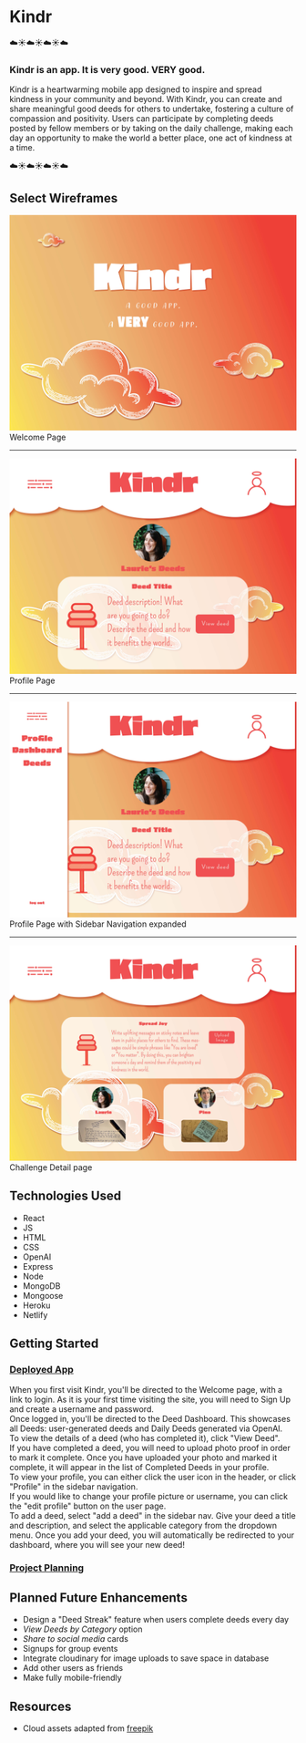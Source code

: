 # Kindr
☁️☀️☁️☀️☁️☀️☁️
### Kindr is an app. It is very good. VERY good.
Kindr is a heartwarming mobile app designed to inspire and spread kindness in your community and beyond. With Kindr, you can create and share meaningful good deeds for others to undertake, fostering a culture of compassion and positivity. Users can participate by completing deeds posted by fellow members or by taking on the daily challenge, making each day an opportunity to make the world a better place, one act of kindness at a time.

☁️☀️☁️☀️☁️☀️☁️

## Select Wireframes
![Desktop Homepage](wireframes/desktop-welcomepage.jpg)
Welcome Page
<hr>

![Profile Page](wireframes/profile-page.jpg)
Profile Page
<hr>

![Profile Page](wireframes/sidebar-expanded.jpg)
Profile Page with Sidebar Navigation expanded
<hr>

![Profile Page](wireframes/show-challenge.jpg)
Challenge Detail page


## Technologies Used
- React
- JS
- HTML
- CSS
- OpenAI
- Express
- Node
- MongoDB
- Mongoose
- Heroku
- Netlify


## Getting Started
### [Deployed App](https://graceful-pixie-5234dd.netlify.app)
When you first visit Kindr, you'll be directed to the Welcome page, with a link to login. As it is your first time visiting the site, you will need to Sign Up and create a username and password. <br>
Once logged in, you'll be directed to the Deed Dashboard. This showcases all Deeds: user-generated deeds and Daily Deeds generated via OpenAI. <br>
To view the details of a deed (who has completed it), click "View Deed". <br>
If you have completed a deed, you will need to upload photo proof in order to mark it complete. Once you have uploaded your photo and marked it complete, it will appear in the list of Completed Deeds in your profile. <br>
To view your profile, you can either click the user icon in the header, or click "Profile" in the sidebar navigation. <br>
If you would like to change your profile picture or username, you can click the "edit profile" button on the user page. <br>
To add a deed, select "add a deed" in the sidebar nav. Give your deed a title and description, and select the applicable category from the dropdown menu. Once you add your deed, you will automatically be redirected to your dashboard, where you will see your new deed! <br>
### [Project Planning](https://docs.google.com/spreadsheets/d/1kXggdpVkpJB4srXLQ7oCzz-bO5aigSFOcm3LXgskZB4/edit?usp=sharing)
## Planned Future Enhancements
- Design a "Deed Streak" feature when users complete deeds every day
- *View Deeds by Category* option
- *Share to social media* cards
- Signups for group events
- Integrate cloudinary for image uploads to save space in database
- Add other users as friends
- Make fully mobile-friendly

## Resources
- Cloud assets adapted from [freepik](https://www.freepik.com/free-vector/hand-drawn-style-cloud-collection_16135259.htm)
